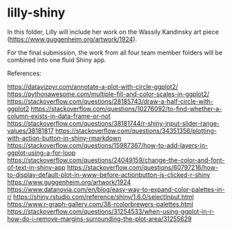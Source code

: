 lilly-shiny
================

In this folder, Lilly will include her work on the Wassily Kandinsky art piece (https://www.guggenheim.org/artwork/1924).

For the final submission, the work from all four team member folders will be combined into one fluid Shiny app.

References:

https://datavizpyr.com/annotate-a-plot-with-circle-ggplot2/
https://pythonawesome.com/multiple-fill-and-color-scales-in-ggplot2/
https://stackoverflow.com/questions/28185743/draw-a-half-circle-with-ggplot2
https://stackoverflow.com/questions/10276092/to-find-whether-a-column-exists-in-data-frame-or-not
https://stackoverflow.com/questions/38181744/r-shiny-input-slider-range-values/38181817
https://stackoverflow.com/questions/34351356/plotting-with-action-button-in-shiny-rmarkdown
https://stackoverflow.com/questions/15987367/how-to-add-layers-in-ggplot-using-a-for-loop
https://stackoverflow.com/questions/24049159/change-the-color-and-font-of-text-in-shiny-app
https://stackoverflow.com/questions/60797216/how-to-display-default-plot-in-www-before-actionbutton-is-clicked-r-shiny
https://www.guggenheim.org/artwork/1924
https://www.datanovia.com/en/blog/easy-way-to-expand-color-palettes-in-r/
https://shiny.rstudio.com/reference/shiny/1.6.0/selectInput.html
https://www.r-graph-gallery.com/38-rcolorbrewers-palettes.html
https://stackoverflow.com/questions/31254533/when-using-ggplot-in-r-how-do-i-remove-margins-surrounding-the-plot-area/31255629